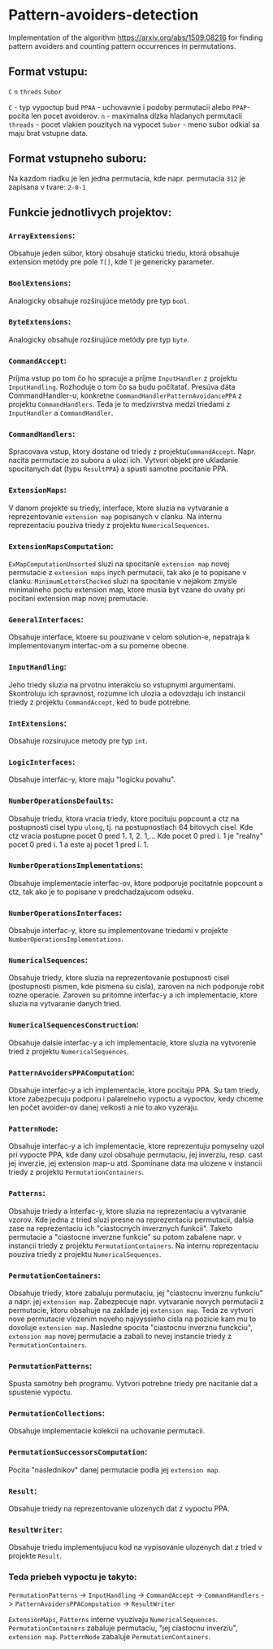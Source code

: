 # Pattern-avoiders-detection
Implementation of the algorithm https://arxiv.org/abs/1509.08216 for finding pattern avoiders and counting pattern occurrences in permutations.

## Format vstupu:
`C` `n` `threds` `Subor`

`C` - typ vypoctup bud `PPAA` - uchovavnie i podoby permutacii alebo `PPAP`- pocita len pocet avoiderov.
`n` - maximalna dlzka hladanych permutacii
`threads` - pocet vlakien pouzitych na vypocet
`Subor` - meno subor odkial sa maju brat vstupne data.

## Format vstupneho suboru:
Na kazdom riadku je len jedna permutacia, kde napr. permutacia `312` je zapisana v tvare:
`2-0-1`

## Funkcie jednotlivych projektov:

### `ArrayExtensions`:
Obsahuje jeden súbor, ktorý obsahuje statickú triedu, 
ktorá obsahuje extension metódy pre pole `T[]`, kde `T` je genericky parameter.

### `BoolExtensions`:
Analogicky obsahuje rozširujúce metódy pre typ `bool`.

### `ByteExtensions`:
Analogicky obsahuje rozširujúce metódy pre typ `byte`.

### `CommandAccept`:
Príjma vstup po tom čo ho spracuje a príjme `InputHandler` z projektu `InputHandling`.
Rozhoduje o tom čo sa budu počítatať. Presúva dáta CommandHandler-u, konkretne `CommandHandlerPatternAvoidancePPA` z
projektu `CommandHandlers`. Teda je to medzivrstva medzi triedami z `InputHandler` a `CommandHandler`.

### `CommandHandlers`:
Spracovava vstup, ktory dostane od triedy z projektu`CommandAccept`. Napr. nacita permutacie zo suboru a ulozi ich. Vytvori
objekt pre ukladanie spocitanych dat (typu `ResultPPA`) a spusti samotne pocitanie PPA.
 
### `ExtensionMaps`:
V danom projekte su triedy, interface, ktore sluzia na vytvaranie a reprezentovanie `extension map` popisanych v clanku.
Na internu reprezentaciu pouziva triedy z projektu `NumericalSequences`.

### `ExtensionMapsComputation`:
`ExMapComputationUnsorted` sluzi na spocitanie `extension map` novej permutacie z `extension maps` inych permutacii, tak
ako je to popisane v clanku.
`MinimumLettersChecked` sluzi na spocitanie v nejakom zmysle minimalneho poctu extension map, ktore musia byt vzane 
do uvahy pri pocitani extension map novej premutacie.

### `GeneralInterfaces`:
Obsahuje interface, ktoere su pouzivane v celom solution-e, nepatraja k implementovanym interfac-om a su pomerne obecne.

### `InputHandling`:
Jeho triedy sluzia na prvotnu interakciu so vstupnymi argumentami. Skontroluju ich spravnost, rozumne ich ulozia a odovzdaju ich instancii triedy z projektu `CommandAccept`, ked to bude potrebne.

### `IntExtensions`:
Obsahuje rozsirujuce metody pre typ `int`.

### `LogicInterfaces`:
Obsahuje interfac-y, ktore maju "logicku povahu".

### `NumberOperationsDefaults`:
Obsahuje triedu, ktora vracia triedy, ktore pocituju popcount a ctz na postupnosti cisel typu `ulong`, tj. na
postupnostiach 64 bitovych cisel. Kde ctz vracia postupne pocet 0 pred 1. 1, 2. 1,... Kde pocet 0 pred i. 1 je "realny"
pocet 0 pred i. 1 a este aj pocet 1 pred i. 1.

### `NumberOperationsImplementations`:
Obsahuje implementacie interfac-ov, ktore podporuje pocitatnie popcount a ctz, tak ako je to popisane v predchadzajucom
odseku.

### `NumberOperationsInterfaces`:
Obsahuje interfac-y, ktore su implementovane triedami v projekte `NumberOperationsImplementations`.

### `NumericalSequences`:
Obsahuje triedy, ktore sluzia na reprezentovanie postupnosti cisel (postupnosti pismen, kde pismena su cisla), zaroven
na nich podporuje robit rozne operacie. Zaroven su pritomne interfac-y a ich implementacie, ktore sluzia na vytvaranie danych
tried.

### `NumericalSequencesConstruction`:
Obsahuje dalsie interfac-y a ich implementacie, ktore sluzia na vytvorenie tried z projektu `NumericalSequences`.

### `PatternAvoidersPPAComputation`:
Obsahuje interfac-y a ich implementacie, ktore pocitaju PPA. Su tam triedy, ktore zabezpecuju podporu i palarelneho
vypoctu a vypoctov, kedy chceme len počet avoider-ov danej velkosti a nie to ako vyzeraju.

### `PatternNode`:
Obsahuje interfac-y a ich implementacie, ktore reprezentuju pomyselny uzol pri vypocte PPA, kde dany uzol obsahuje permutaciu,
jej inverziu, resp. cast jej inverzie, jej extension map-u atd. Spominane data ma ulozene v instancii triedy z projektu
`PermutationContainers`.

### `Patterns`:
Obsahuje triedy a interfac-y, ktore sluzia na reprezentaciu a vytvaranie vzorov. Kde jedna z tried sluzi presne 
na reprezentaciu permutacii, dalsia zase na reprezentaciu ich "ciastocnych inverznych funkcii". 
Taketo permutacie a "ciastocne inverzne funkcie" su potom zabalene napr. v instancii 
triedy z projektu `PermutationContainers`.
Na internu reprezentaciu pouziva triedy z projektu `NumericalSequences`.


### `PermutationContainers`:
Obsahuje triedy, ktore zabaluju permutaciu, jej "ciastocnu inverznu funkciu" a napr. jej `extension map`.
Zabezpecuje napr. vytvaranie novych permutacii z permutacie, ktoru obsahuje na zaklade jej `extension map`. Teda ze vytvori
nove permutacie vlozenim noveho najvyssieho cisla na pozicie kam mu to dovoluje `extension map`. 
Nasledne spocita "ciastocnu inverznu funckciu", `extension map` novej permutacie a zabali to nevej instancie triedy
z `PermutationContainers`.

### `PermutationPatterns`:
Spusta samotny beh programu. Vytvori potrebne triedy pre nacitanie dat a spustenie vypoctu.

### `PermutationCollections`:
Obsahuje implementacie kolekcii na uchovanie permutacii.

### `PermutationSuccessorsComputation`:
Pocita "naslednikov" danej permutacie podla jej `extension map`.

### `Result`:
Obsahuje triedy na reprezentovanie ulozenych dat z vypoctu PPA.

### `ResultWriter`:
Obsahuje triedu implementujucu kod na vypisovanie ulozenych dat z tried v projekte `Result`.

### Teda priebeh vypoctu je takyto:
`PermutationPatterns` -> `InputHandling` -> `CommandAccept` -> 
`CommandHandlers` -> `PatternAvoidersPPAComputation` -> `ResultWriter`

`ExtensionMaps`, `Patterns` interne vyuzivaju `NumericalSequences`.
`PermutationContainers` zabaluje permutaciu, "jej ciastocnu inverziu", `extension map`.
`PatternNode` zabaluje `PermutationContainers`.




